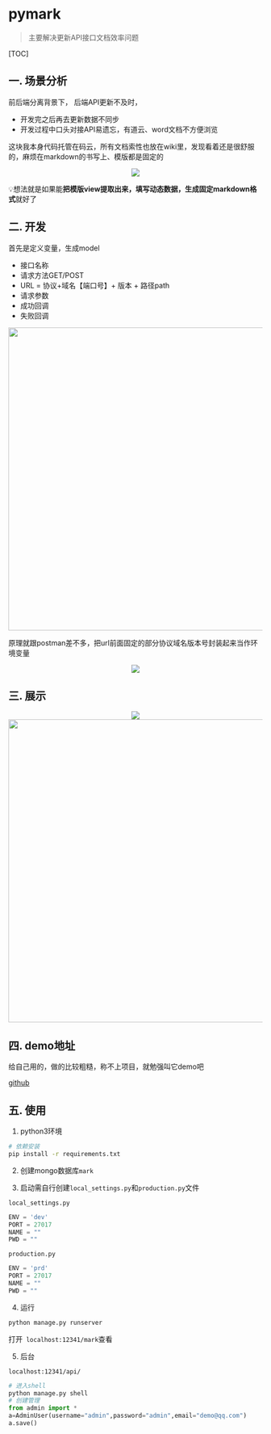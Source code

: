 # pymark

> 主要解决更新API接口文档效率问题

[TOC]

## 一. 场景分析

前后端分离背景下， 后端API更新不及时，

- 开发完之后再去更新数据不同步
- 开发过程中口头对接API易遗忘，有道云、word文档不方便浏览

这块我本身代码托管在码云，所有文档索性也放在wiki里，发现看着还是很舒服的，麻烦在markdown的书写上、模版都是固定的

<center><img src="http://qiniu.s001.xin/ni09f.jpg"></center>

💡想法就是如果能**把模版view提取出来，填写动态数据，生成固定markdown格式**就好了



## 二. 开发

首先是定义变量，生成model

- 接口名称
- 请求方法GET/POST
- URL = 协议+域名【端口号】+ 版本 + 路径path
- 请求参数
- 成功回调
- 失败回调

<center><img src="http://qiniu.s001.xin/ogl0s.jpg" width=600></center>

原理就跟postman差不多，把url前面固定的部分协议域名版本号封装起来当作环境变量

<center><img src="http://qiniu.s001.xin/eb47n.jpg"></center>

## 三. 展示

<center><img src="http://qiniu.s001.xin/wqvwa.jpg"></center>

<center><img src="http://qiniu.s001.xin/wt495.jpg" width=600></center>

## 四. demo地址

给自己用的，做的比较粗糙，称不上项目，就勉强叫它demo吧

<a href="https://github.com/ZHAISHENKING/mark">github</a>



## 五. 使用

1. python3环境

```bash
# 依赖安装
pip install -r requirements.txt
```

2. 创建mongo数据库`mark`

3. 启动需自行创建`local_settings.py`和`production.py`文件

`local_settings.py`

```python
ENV = 'dev'
PORT = 27017
NAME = ""
PWD = ""
```

`production.py`

```python
ENV = 'prd'
PORT = 27017
NAME = ""
PWD = ""
```

4. 运行

```python
python manage.py runserver
```

打开` localhost:12341/mark`查看

5. 后台

`localhost:12341/api/`

```python
# 进入shell
python manage.py shell
# 创建管理
from admin import *
a=AdminUser(username="admin",password="admin",email="demo@qq.com")
a.save()
```


